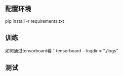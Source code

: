 ## 配置环境
pip install -r requirements.txt
## 训练
如何通过tensorboard看：tensorboard --logdir = "./logs"
## 测试

